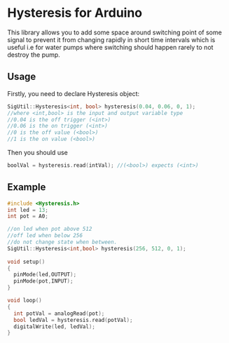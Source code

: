 # Hysteresis for Arduino
This library allows you to add some space around switching point of some signal to prevent it from changing rapidly in short time intervals which is useful i.e for water pumps where switching should happen rarely to not destroy the pump.<br /> 
## Usage
Firstly, you need to declare Hysteresis object:
```cpp
SigUtil::Hysteresis<int, bool> hysteresis(0.04, 0.06, 0, 1); 
//where <int,bool> is the input and output variable type
//0.04 is the off trigger (<int>)
//0.06 is the on trigger (<int>)
//0 is the off value (<bool>)
//1 is the on value (<bool>)
```
Then you should use
```cpp
boolVal = hysteresis.read(intVal); //(<bool>) expects (<int>)
```

## Example
```cpp
#include <Hysteresis.h>
int led = 13;
int pot = A0;

//on led when pot above 512
//off led when below 256
//do not change state when between.
SigUtil::Hysteresis<int,bool> hysteresis(256, 512, 0, 1);
                                                       
void setup()
{
  pinMode(led,OUTPUT);
  pinMode(pot,INPUT);
}

void loop()
{
  int potVal = analogRead(pot);
  bool ledVal = hysteresis.read(potVal);
  digitalWrite(led, ledVal);
}
```
